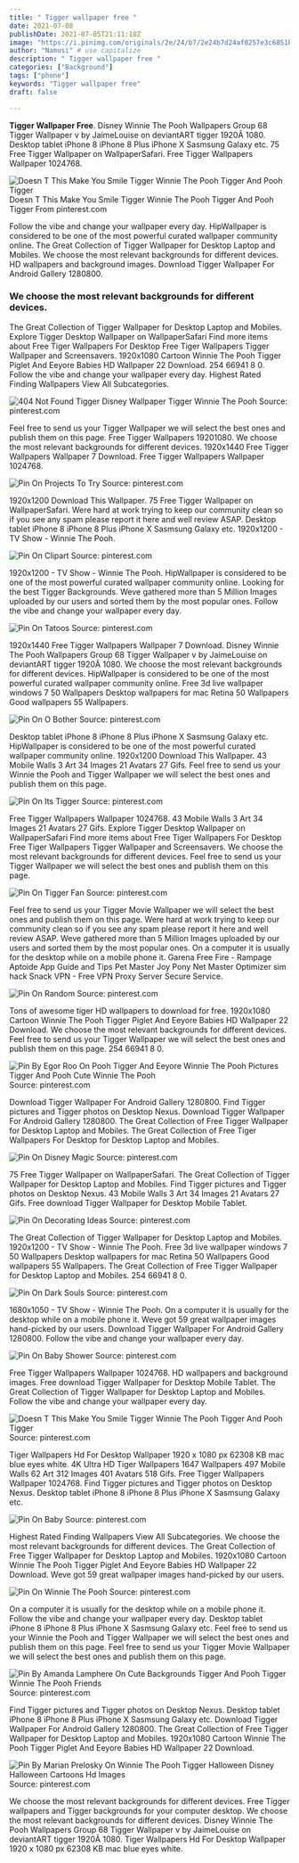 ```yaml
---
title: " Tigger wallpaper free "
date: 2021-07-08
publishDate: 2021-07-05T21:11:18Z
image: "https://i.pinimg.com/originals/2e/24/b7/2e24b7d24af0257e3c6851ba16eea452.jpg"
author: "Namusi" # use capitalize
description: " Tigger wallpaper free "
categories: ["Background"]
tags: ["phone"]
keywords: "Tigger wallpaper free"
draft: false

---
```



**Tigger Wallpaper Free**. Disney Winnie The Pooh Wallpapers Group 68 Tigger Wallpaper v by JaimeLouise on deviantART tigger 1920Ã 1080. Desktop tablet iPhone 8 iPhone 8 Plus iPhone X Sasmsung Galaxy etc. 75 Free Tigger Wallpaper on WallpaperSafari. Free Tigger Wallpapers Wallpaper 1024768.

![Doesn T This Make You Smile Tigger Winnie The Pooh Tigger And Pooh Tigger](https://i.pinimg.com/originals/69/e8/c6/69e8c6555fc9a3d8d87ec67e59822aa0.jpg "Doesn T This Make You Smile Tigger Winnie The Pooh Tigger And Pooh Tigger")
Doesn T This Make You Smile Tigger Winnie The Pooh Tigger And Pooh Tigger From pinterest.com


Follow the vibe and change your wallpaper every day. HipWallpaper is considered to be one of the most powerful curated wallpaper community online. The Great Collection of Tigger Wallpaper for Desktop Laptop and Mobiles. We choose the most relevant backgrounds for different devices. HD wallpapers and background images. Download Tigger Wallpaper For Android Gallery 1280800.

### We choose the most relevant backgrounds for different devices.

The Great Collection of Tigger Wallpaper for Desktop Laptop and Mobiles. Explore Tigger Desktop Wallpaper on WallpaperSafari Find more items about Free Tiger Wallpapers For Desktop Free Tiger Wallpapers Tigger Wallpaper and Screensavers. 1920x1080 Cartoon Winnie The Pooh Tigger Piglet And Eeyore Babies HD Wallpaper 22 Download. 254 66941 8 0. Follow the vibe and change your wallpaper every day. Highest Rated Finding Wallpapers View All Subcategories.


![404 Not Found Tigger Disney Wallpaper Tigger Winnie The Pooh](https://i.pinimg.com/originals/d7/14/d5/d714d50d333a3de99f3baaf9f07df457.jpg "404 Not Found Tigger Disney Wallpaper Tigger Winnie The Pooh")
Source: pinterest.com

Feel free to send us your Tigger Wallpaper we will select the best ones and publish them on this page. Free Tigger Wallpapers 19201080. We choose the most relevant backgrounds for different devices. 1920x1440 Free Tigger Wallpapers Wallpaper 7 Download. Free Tigger Wallpapers Wallpaper 1024768.

![Pin On Projects To Try](https://i.pinimg.com/originals/d6/1e/81/d61e8151962c84a9a90b813074042de1.jpg "Pin On Projects To Try")
Source: pinterest.com

1920x1200 Download This Wallpaper. 75 Free Tigger Wallpaper on WallpaperSafari. Were hard at work trying to keep our community clean so if you see any spam please report it here and well review ASAP. Desktop tablet iPhone 8 iPhone 8 Plus iPhone X Sasmsung Galaxy etc. 1920x1200 - TV Show - Winnie The Pooh.

![Pin On Clipart](https://i.pinimg.com/736x/3d/9e/01/3d9e01d4f5ea5c3df89bfb6aec12668e.jpg "Pin On Clipart")
Source: pinterest.com

1920x1200 - TV Show - Winnie The Pooh. HipWallpaper is considered to be one of the most powerful curated wallpaper community online. Looking for the best Tigger Backgrounds. Weve gathered more than 5 Million Images uploaded by our users and sorted them by the most popular ones. Follow the vibe and change your wallpaper every day.

![Pin On Tatoos](https://i.pinimg.com/originals/64/c6/b8/64c6b80d46b8810c12a57fc57ccba9fe.jpg "Pin On Tatoos")
Source: pinterest.com

1920x1440 Free Tigger Wallpapers Wallpaper 7 Download. Disney Winnie The Pooh Wallpapers Group 68 Tigger Wallpaper v by JaimeLouise on deviantART tigger 1920Ã 1080. We choose the most relevant backgrounds for different devices. HipWallpaper is considered to be one of the most powerful curated wallpaper community online. Free 3d live wallpaper windows 7 50 Wallpapers Desktop wallpapers for mac Retina 50 Wallpapers Good wallpapers 55 Wallpapers.

![Pin On O Bother](https://i.pinimg.com/originals/91/4a/5f/914a5f1b2ba1efa588f44debe4cf0916.jpg "Pin On O Bother")
Source: pinterest.com

Desktop tablet iPhone 8 iPhone 8 Plus iPhone X Sasmsung Galaxy etc. HipWallpaper is considered to be one of the most powerful curated wallpaper community online. 1920x1200 Download This Wallpaper. 43 Mobile Walls 3 Art 34 Images 21 Avatars 27 Gifs. Feel free to send us your Winnie the Pooh and Tigger Wallpaper we will select the best ones and publish them on this page.

![Pin On Its Tigger](https://i.pinimg.com/originals/2f/42/0d/2f420db8e08fdd79e5f95d9e0475b30f.jpg "Pin On Its Tigger")
Source: pinterest.com

Free Tigger Wallpapers Wallpaper 1024768. 43 Mobile Walls 3 Art 34 Images 21 Avatars 27 Gifs. Explore Tigger Desktop Wallpaper on WallpaperSafari Find more items about Free Tiger Wallpapers For Desktop Free Tiger Wallpapers Tigger Wallpaper and Screensavers. We choose the most relevant backgrounds for different devices. Feel free to send us your Tigger Wallpaper we will select the best ones and publish them on this page.

![Pin On Tigger Fan](https://i.pinimg.com/originals/1d/87/38/1d87382a7d96b0d92e671ef71a721bca.jpg "Pin On Tigger Fan")
Source: pinterest.com

Feel free to send us your Tigger Movie Wallpaper we will select the best ones and publish them on this page. Were hard at work trying to keep our community clean so if you see any spam please report it here and well review ASAP. Weve gathered more than 5 Million Images uploaded by our users and sorted them by the most popular ones. On a computer it is usually for the desktop while on a mobile phone it. Garena Free Fire - Rampage Aptoide App Guide and Tips Pet Master Joy Pony Net Master Optimizer sim hack Snack VPN - Free VPN Proxy Server Secure Service.

![Pin On Random](https://i.pinimg.com/736x/a6/d6/cc/a6d6cc0a6d59572e8e415128018eb41b.jpg "Pin On Random")
Source: pinterest.com

Tons of awesome tiger HD wallpapers to download for free. 1920x1080 Cartoon Winnie The Pooh Tigger Piglet And Eeyore Babies HD Wallpaper 22 Download. We choose the most relevant backgrounds for different devices. Feel free to send us your Tigger Wallpaper we will select the best ones and publish them on this page. 254 66941 8 0.

![Pin By Egor Roo On Pooh Tigger And Eeyore Winnie The Pooh Pictures Tigger And Pooh Cute Winnie The Pooh](https://i.pinimg.com/originals/60/40/1b/60401b74259ed7ba9344e4ff62617b3b.jpg "Pin By Egor Roo On Pooh Tigger And Eeyore Winnie The Pooh Pictures Tigger And Pooh Cute Winnie The Pooh")
Source: pinterest.com

Download Tigger Wallpaper For Android Gallery 1280800. Find Tigger pictures and Tigger photos on Desktop Nexus. Download Tigger Wallpaper For Android Gallery 1280800. The Great Collection of Free Tigger Wallpaper for Desktop Laptop and Mobiles. The Great Collection of Free Tiger Wallpapers For Desktop for Desktop Laptop and Mobiles.

![Pin On Disney Magic](https://i.pinimg.com/originals/6e/35/15/6e3515492cbb89afd2223a349c372e61.jpg "Pin On Disney Magic")
Source: pinterest.com

75 Free Tigger Wallpaper on WallpaperSafari. The Great Collection of Tigger Wallpaper for Desktop Laptop and Mobiles. Find Tigger pictures and Tigger photos on Desktop Nexus. 43 Mobile Walls 3 Art 34 Images 21 Avatars 27 Gifs. Free download Tigger Wallpaper for Desktop Mobile Tablet.

![Pin On Decorating Ideas](https://i.pinimg.com/originals/15/70/1f/15701f7455977640f5128fb0f1e0bb87.gif "Pin On Decorating Ideas")
Source: pinterest.com

The Great Collection of Tigger Wallpaper for Desktop Laptop and Mobiles. 1920x1200 - TV Show - Winnie The Pooh. Free 3d live wallpaper windows 7 50 Wallpapers Desktop wallpapers for mac Retina 50 Wallpapers Good wallpapers 55 Wallpapers. The Great Collection of Free Tigger Wallpaper for Desktop Laptop and Mobiles. 254 66941 8 0.

![Pin On Dark Souls](https://i.pinimg.com/originals/d2/60/cb/d260cb78c1f4c64b8ff3b3d032a9cf72.jpg "Pin On Dark Souls")
Source: pinterest.com

1680x1050 - TV Show - Winnie The Pooh. On a computer it is usually for the desktop while on a mobile phone it. Weve got 59 great wallpaper images hand-picked by our users. Download Tigger Wallpaper For Android Gallery 1280800. Follow the vibe and change your wallpaper every day.

![Pin On Baby Shower](https://i.pinimg.com/originals/5d/1f/94/5d1f94805bdfdae1f2bdbf1ab5bafd5d.png "Pin On Baby Shower")
Source: pinterest.com

Free Tigger Wallpapers Wallpaper 1024768. HD wallpapers and background images. Free download Tigger Wallpaper for Desktop Mobile Tablet. The Great Collection of Tigger Wallpaper for Desktop Laptop and Mobiles. Follow the vibe and change your wallpaper every day.

![Doesn T This Make You Smile Tigger Winnie The Pooh Tigger And Pooh Tigger](https://i.pinimg.com/originals/69/e8/c6/69e8c6555fc9a3d8d87ec67e59822aa0.jpg "Doesn T This Make You Smile Tigger Winnie The Pooh Tigger And Pooh Tigger")
Source: pinterest.com

Tiger Wallpapers Hd For Desktop Wallpaper 1920 x 1080 px 62308 KB mac blue eyes white. 4K Ultra HD Tiger Wallpapers 1647 Wallpapers 497 Mobile Walls 62 Art 312 Images 401 Avatars 518 Gifs. Free Tigger Wallpapers Wallpaper 1024768. Find Tigger pictures and Tigger photos on Desktop Nexus. Desktop tablet iPhone 8 iPhone 8 Plus iPhone X Sasmsung Galaxy etc.

![Pin On Baby](https://i.pinimg.com/originals/1b/38/85/1b38856ad05843ff5f370b930238c0a4.jpg "Pin On Baby")
Source: pinterest.com

Highest Rated Finding Wallpapers View All Subcategories. We choose the most relevant backgrounds for different devices. The Great Collection of Free Tigger Wallpaper for Desktop Laptop and Mobiles. 1920x1080 Cartoon Winnie The Pooh Tigger Piglet And Eeyore Babies HD Wallpaper 22 Download. Weve got 59 great wallpaper images hand-picked by our users.

![Pin On Winnie The Pooh](https://i.pinimg.com/originals/e3/17/f0/e317f06fc024858a1d4efbc4f9c2439c.jpg "Pin On Winnie The Pooh")
Source: pinterest.com

On a computer it is usually for the desktop while on a mobile phone it. Follow the vibe and change your wallpaper every day. Desktop tablet iPhone 8 iPhone 8 Plus iPhone X Sasmsung Galaxy etc. Feel free to send us your Winnie the Pooh and Tigger Wallpaper we will select the best ones and publish them on this page. Feel free to send us your Tigger Movie Wallpaper we will select the best ones and publish them on this page.

![Pin By Amanda Lamphere On Cute Backgrounds Tigger And Pooh Tigger Winnie The Pooh Friends](https://i.pinimg.com/originals/b3/c6/c9/b3c6c9141fff5413f9e4027aada77d1d.jpg "Pin By Amanda Lamphere On Cute Backgrounds Tigger And Pooh Tigger Winnie The Pooh Friends")
Source: pinterest.com

Find Tigger pictures and Tigger photos on Desktop Nexus. Desktop tablet iPhone 8 iPhone 8 Plus iPhone X Sasmsung Galaxy etc. Download Tigger Wallpaper For Android Gallery 1280800. The Great Collection of Free Tigger Wallpaper for Desktop Laptop and Mobiles. 1920x1080 Cartoon Winnie The Pooh Tigger Piglet And Eeyore Babies HD Wallpaper 22 Download.

![Pin By Marian Prelosky On Winnie The Pooh Tigger Halloween Disney Halloween Cartoons Hd Images](https://i.pinimg.com/originals/2e/24/b7/2e24b7d24af0257e3c6851ba16eea452.jpg "Pin By Marian Prelosky On Winnie The Pooh Tigger Halloween Disney Halloween Cartoons Hd Images")
Source: pinterest.com

We choose the most relevant backgrounds for different devices. Free Tigger wallpapers and Tigger backgrounds for your computer desktop. We choose the most relevant backgrounds for different devices. Disney Winnie The Pooh Wallpapers Group 68 Tigger Wallpaper v by JaimeLouise on deviantART tigger 1920Ã 1080. Tiger Wallpapers Hd For Desktop Wallpaper 1920 x 1080 px 62308 KB mac blue eyes white.


